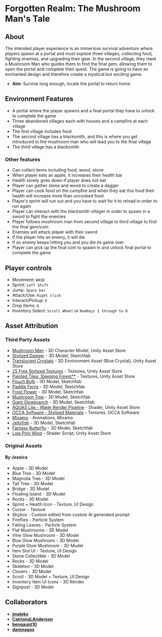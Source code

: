 # Forgotten Realm: The Mushroom Man's Tale
## About
The intended player experience is an immersive survival adventure where players spawn at a portal and must explore three villages, collecting food, fighting enemies, and upgrading their gear. In the second village, they meet a Mushroom Man who guides them to find the final gem, allowing them to open the portal and complete their quest. The game is going to have an enchanted design and therefore create a mystical but exciting game. 

* **Aim:** Survive long enough, locate the portal to return home

## Environment Features
* A portal where the player spawns and a final portal they have to unlock to complete the game
* Three abandoned villages each with houses and a campfire at each village 
* The first village includes food 
* The second village has a blacksmith, and this is where you get introduced to the mushroom man who will lead you to the final village
* The third village has a blacksmith

### Other features
* Can collect items including food, wood, stone 
* When player eats an apple, it increases their health bar
* Health slowly goes down if player does not eat 
* Player can gather stone and wood to create a dagger 
* Player can cook food on the campfire and when they eat this food their health will increase more than uncooked food
* Player’s sprint will run out and you have to wait for it to reload in order to run again 
* Player can interact with the blacksmith villager in order to spawn in a sword to fight the enemies 
* Player follows mushroom man from second village to third village to find the final gem/coin
* Enemies will attack player with their sword
* If the player hits an enemy, it will die 
* If an enemy keeps hitting you and you die its game over
* Player can pick up the final coin to spawn in and unlock final portal to complete the game

## Player controls
* Movement: `WASD`
* Sprint: `Left Shift`
* Jump: `Space bar`
* Attack/Use: `Right click`
* Interact/Pickup: `E`
* Drop Items: `Q`
* Inventory Select: `Scroll Wheel` or `NumKeys 1 through to 0`

## Asset Attribution
### Third Party Assets
- [Mushroom Man](https://assetstore.unity.com/packages/3d/characters/humanoids/lowpoly-mushroomman-character-287820) - 3D Character Model, Unity Asset Store
- [Stylized Dagger](https://sketchfab.com/3d-models/stylized-dagger-2f482db3693f4da39556a8cdd2026bb2) - 3D Model, Sketchfab
- [Translucent Crystals](https://assetstore.unity.com/packages/3d/environments/fantasy/translucent-crystals-106274) - 3D Environment Asset (Blue Crystal), Unity Asset Store
- [25 Free Stylized Textures](https://assetstore.unity.com/packages/2d/textures-materials/25-free-stylized-textures-grass-ground-floors-walls-more-241895) - Textures, Unity Asset Store
- [Painted Tiles: Sleeping Forest**](https://assetstore.unity.com/packages/2d/textures-materials/painted-tiles-sleeping-forest-49170) - Textures, Unity Asset Store
- [Pouch Bulb](https://sketchfab.com/3d-models/pouch-bulb-1490fbc39f4146c4bc630e32f6a3d8d0) - 3D Model, Sketchfab
- [Paddle Ferns](https://sketchfab.com/3d-models/paddle-ferns-ce3b49abd70143ecaa2e7010c17dcdb6) - 3D Model, Sketchfab
- [Frost Flower](https://sketchfab.com/3d-models/frost-flower-abfbad0e22a743fe87613c608fed3eb8) - 3D Model, Sketchfab
- [Mushroom Tree](https://sketchfab.com/3d-models/assets-for-mass-effect-environment-07ac1078af2845d1b230be5ff115a5f3) - 3D Model, Sketchfab
- [Giant Glowbranch](https://sketchfab.com/3d-models/giant-glowbranch-6c5f3757b2fe4f9092f63d60f0a192f4) - 3D Model, Sketchfab
- [AQUAS Lite - Water Render Pipeline](https://assetstore.unity.com/packages/vfx/shaders/aquas-lite-built-in-render-pipeline-53519) - Shader, Unity Asset Store
- [OCCA Software - Stylised Materials](https://occasoftware.gumroad.com/) - Textures, OCCA Software
- [Mixamo](mixamo.com/#/) - Animations, Mixamo
- [Jellyfish](https://sketchfab.com/3d-models/jellyfish-d06a5a553fe641ab92f720527b2278f3) - 3D Model, Sketchfab
- [Fantasy Butterfly](https://sketchfab.com/3d-models/fantasy-butterfly-animation-0f24b085e8654e4db09c2fe681a79e3f) - 3D Model, Sketchfab
- [Low Poly Wind](https://assetstore.unity.com/packages/vfx/shaders/low-poly-wind-182586) - Shader Script, Unity Asset Store

### Original Assets
#### By Jessica
- Apple - 3D Model
- Blue Tree - 3D Model
- Magnolia Tree - 3D Model
- Tall Tree - 3D Model
- Bridge - 3D Model
- Floating Island - 3D Model
- Rocks - 3D Model
- Sprint + Health Icon - Texture, UI Design
- Cursor - Texture
- Skybox - Custom edited from custom AI generated prompt
- Fireflies - Particle System
- Falling Leaves - Particle System
- Flat Mushrooms - 3D Model
- Vine Glow Mushroom - 3D Model
- Blue Glow Mushroom - 3D Model
- Purple Glow Mushroom - 3D Model
- Item Slot UI - Texture, UI Design
- Stone Collectible - 3D Model
- Rocks - 3D Model
- Skeleton - 3D Model
- Clovers - 3D Model
- Scroll - 3D Model + Texture, UI Design
- Inventory Item UI Icons - 3D Render
- Signpost - 3D Model
  
## Collaborators

- [**jmalekx**](https://github.com/jmalekx)
- [**CatrionaLAnderson**](https://github.com/CatrionaLAnderson)
- [**bengaunt10**](https://github.com/bengaunt10)
- [**darenagos**](https://github.com/darenagos)
